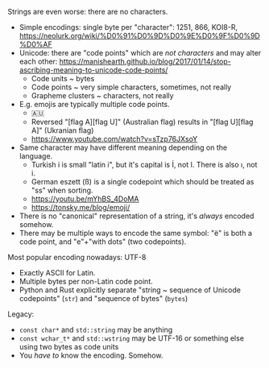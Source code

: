 Strings are even worse: there are no characters.

* Simple encodings: single byte per "character": 1251, 866, KOI8-R, https://neolurk.org/wiki/%D0%91%D0%9D%D0%9E%D0%9F%D0%9D%D0%AF
* Unicode: there are "code points" which are *not characters* and may alter each other:
  https://manishearth.github.io/blog/2017/01/14/stop-ascribing-meaning-to-unicode-code-points/
  * Code units ~ bytes
  * Code points ~ very simple characters, sometimes, not really
  * Grapheme clusters ~ characters, not really
* E.g. emojis are typically multiple code points.
  * 🇦🇺
  * Reversed "[flag A][flag U]" (Australian flag) results in "[flag U][flag A]" (Ukranian flag)
  * https://www.youtube.com/watch?v=sTzp76JXsoY
* Same character may have different meaning depending on the language.
  * Turkish i is small "latin i", but it's capital is İ, not I. There is also ı, not i.
  * German eszett (ß) is a single codepoint which should be treated as "ss" when sorting.
  * https://youtu.be/mYhBS_4DoMA
  * https://tonsky.me/blog/emoji/
* There is no "canonical" representation of a string, it's *always* encoded somehow.
* There may be multiple ways to encode the same symbol: "ё" is both a code point, and "е"+"with dots" (two codepoints).

Most popular encoding nowadays: UTF-8

* Exactly ASCII for Latin.
* Multiple bytes per non-Latin code point.
* Python and Rust explicitly separate "string ~ sequence of Unicode codepoints" (`str`) and "sequence of bytes" (`bytes`)

Legacy:

* `const char*` and `std::string` may be anything
* `const wchar_t*` and `std::wstring` may be UTF-16 or something else using two bytes as code units
* You *have to* know the encoding. Somehow.
